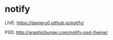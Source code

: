 # notify

LIVE: https://danieru0.github.io/notify/

PSD: http://graphicburger.com/notify-psd-theme/
